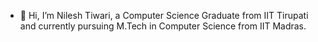 - 👋 Hi, I’m Nilesh Tiwari, a Computer Science Graduate from IIT Tirupati and currently pursuing M.Tech in Computer Science from IIT Madras.
<!--- 👀 I’m interested in 
- 🌱 I’m currently learning ...
- 💞️ I’m looking to collaborate on ...
- 📫 How to reach me ...-->

<!---
CS17B022/CS17B022 is a ✨ special ✨ repository because its `README.md` (this file) appears on your GitHub profile.
You can click the Preview link to take a look at your changes.
--->
